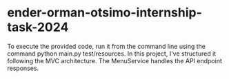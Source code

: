 # ender-orman-otsimo-internship-task-2024
To execute the provided code, run it from the command line using the command python main.py test/resources.
In this project, I've structured it following the MVC architecture. 
The MenuService handles the API endpoint responses.
